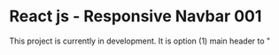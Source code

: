 # React js - Responsive Navbar 001

This project is currently in development. It is option (1) main header to "
